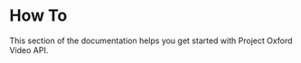<!-- 
NavPath: Video API/How To
LinkLabel: Overview
Url: Video/documentation/How-To/Overview
Weight: 50
-->

# How To 
This section of the documentation helps you get started with Project Oxford Video API.
